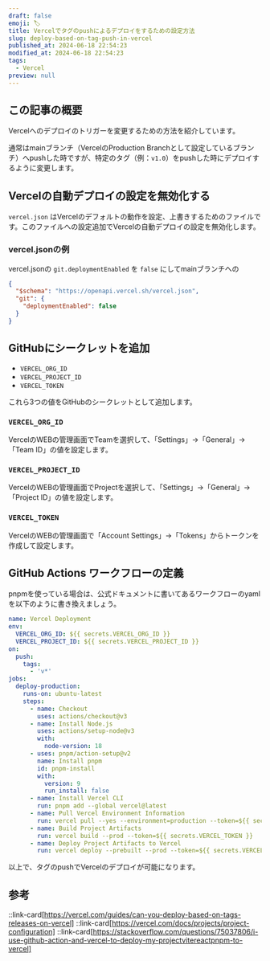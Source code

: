 ```yaml
---
draft: false
emoji: 🏷️
title: Vercelでタグのpushによるデプロイをするための設定方法
slug: deploy-based-on-tag-push-in-vercel
published_at: 2024-06-18 22:54:23
modified_at: 2024-06-18 22:54:23
tags:
  - Vercel
preview: null
---
```


## この記事の概要

Vercelへのデプロイのトリガーを変更するための方法を紹介しています。

通常はmainブランチ（VercelのProduction Branchとして設定しているブランチ）へpushした時ですが、特定のタグ（例：`v1.0`）をpushした時にデプロイするように変更します。

## Vercelの自動デプロイの設定を無効化する

`vercel.json` はVercelのデフォルトの動作を設定、上書きするためのファイルです。このファイルへの設定追加でVercelの自動デプロイの設定を無効化します。

### vercel.jsonの例

vercel.jsonの `git.deploymentEnabled` を `false` にしてmainブランチへの

```json:vercel.json
{
  "$schema": "https://openapi.vercel.sh/vercel.json",
  "git": {
    "deploymentEnabled": false
  }
}
```

## GitHubにシークレットを追加

- `VERCEL_ORG_ID`
- `VERCEL_PROJECT_ID`
- `VERCEL_TOKEN`

これら3つの値をGitHubのシークレットとして追加します。

### `VERCEL_ORG_ID`

VercelのWEBの管理画面でTeamを選択して、「Settings」→「General」→「Team ID」の値を設定します。

### `VERCEL_PROJECT_ID`

VercelのWEBの管理画面でProjectを選択して、「Settings」→「General」→「Project ID」の値を設定します。

### `VERCEL_TOKEN`

VercelのWEBの管理画面で「Account Settings」→「Tokens」からトークンを作成して設定します。

## GitHub Actions ワークフローの定義

pnpmを使っている場合は、公式ドキュメントに書いてあるワークフローのyamlを以下のように書き換えましょう。

```yaml:.github/workflows/deploy.yaml
name: Vercel Deployment
env:
  VERCEL_ORG_ID: ${{ secrets.VERCEL_ORG_ID }}
  VERCEL_PROJECT_ID: ${{ secrets.VERCEL_PROJECT_ID }}
on:
  push:
    tags:
      - 'v*'
jobs:
  deploy-production:
    runs-on: ubuntu-latest
    steps:
      - name: Checkout
        uses: actions/checkout@v3
      - name: Install Node.js
        uses: actions/setup-node@v3
        with:
          node-version: 18
      - uses: pnpm/action-setup@v2
        name: Install pnpm
        id: pnpm-install
        with:
          version: 9
          run_install: false
      - name: Install Vercel CLI
        run: pnpm add --global vercel@latest
      - name: Pull Vercel Environment Information
        run: vercel pull --yes --environment=production --token=${{ secrets.VERCEL_TOKEN }}
      - name: Build Project Artifacts
        run: vercel build --prod --token=${{ secrets.VERCEL_TOKEN }}
      - name: Deploy Project Artifacts to Vercel
        run: vercel deploy --prebuilt --prod --token=${{ secrets.VERCEL_TOKEN }}
```

以上で、タグのpushでVercelのデプロイが可能になります。

## 参考

::link-card[https://vercel.com/guides/can-you-deploy-based-on-tags-releases-on-vercel]
::link-card[https://vercel.com/docs/projects/project-configuration]
::link-card[https://stackoverflow.com/questions/75037806/i-use-github-action-and-vercel-to-deploy-my-projectvitereactpnpm-to-vercel]
